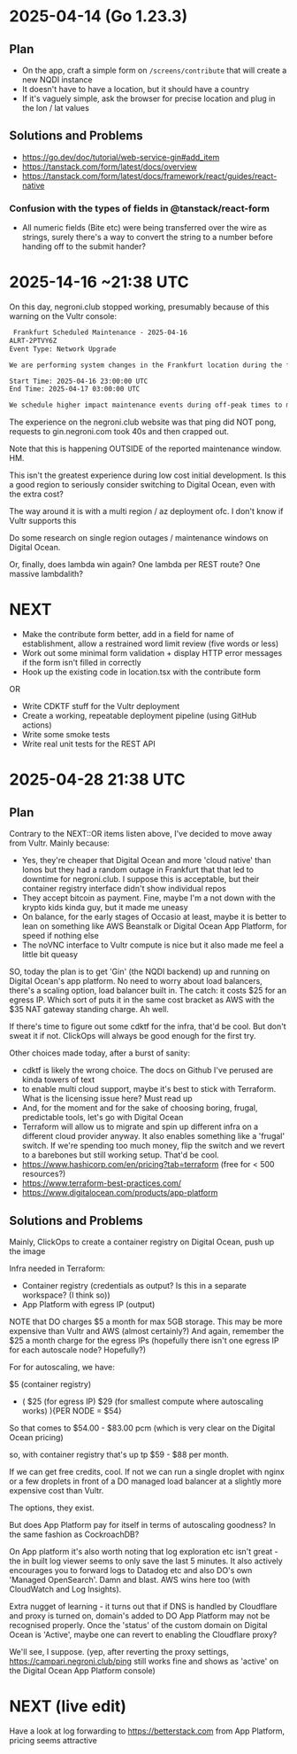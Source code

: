 # 2025-04-14 (Go 1.23.3)

## Plan

- On the app, craft a simple form on `/screens/contribute` that will create a new NQDI instance
- It doesn't have to have a location, but it should have a country
- If it's vaguely simple, ask the browser for precise location and plug in the lon / lat values

## Solutions and Problems

- https://go.dev/doc/tutorial/web-service-gin#add_item
- https://tanstack.com/form/latest/docs/overview
- https://tanstack.com/form/latest/docs/framework/react/guides/react-native

### Confusion with the types of fields in @tanstack/react-form

- All numeric fields (Bite etc) were being transferred over the wire as strings,
  surely there's a way to convert the string to a number before handing off to the submit hander?

# 2025-14-16 ~21:38 UTC

On this day, negroni.club stopped working, presumably because of this warning on the Vultr console:

```txt
 Frankfurt Scheduled Maintenance - 2025-04-16
ALRT-2PTVY6Z
Event Type: Network Upgrade

We are performing system changes in the Frankfurt location during the following scheduled maintenance window.

Start Time: 2025-04-16 23:00:00 UTC
End Time: 2025-04-17 03:00:00 UTC

We schedule higher impact maintenance events during off-peak times to maintain our ideal hosting environment. Our engineers make every effort to minimize system impact; however, Frankfurt instances may be unreachable for some, or all, of the scheduled maintenance window as we perform network, firmware, or host upgrades.
```

The experience on the negroni.club website was that ping did NOT pong, requests to gin.negroni.com took 40s and then crapped out.

Note that this is happening OUTSIDE of the reported maintenance window. HM.

This isn't the greatest experience during low cost initial development. Is this a good region to seriously consider switching to Digital Ocean, even with the extra cost?

The way around it is with a multi region / az deployment ofc. I don't know if Vultr supports this

Do some research on single region outages / maintenance windows on Digital Ocean.

Or, finally, does lambda win again? One lambda per REST route? One massive lambdalith?

# NEXT

- Make the contribute form better, add in a field for name of establishment, allow a restrained word limit review (five words or less)
- Work out some minimal form validation + display HTTP error messages if the form isn't filled in correctly
- Hook up the existing code in location.tsx with the contribute form

OR

- Write CDKTF stuff for the Vultr deployment
- Create a working, repeatable deployment pipeline (using GitHub actions)
- Write some smoke tests
- Write real unit tests for the REST API

# 2025-04-28 21:38 UTC

## Plan

Contrary to the NEXT::OR items listen above, I've decided to move away from Vultr. Mainly because:

- Yes, they're cheaper that Digital Ocean and more 'cloud native' than Ionos but they had a random outage in Frankfurt that
  that led to downtime for negroni.club. I suppose this is acceptable, but their container registry interface didn't show
  individual repos
- They accept bitcoin as payment. Fine, maybe I'm a not down with the krypto kids kinda guy, but it made me uneasy
- On balance, for the early stages of Occasio at least, maybe it is better to lean on something like AWS Beanstalk or
  Digital Ocean App Platform, for speed if nothing else
- The noVNC interface to Vultr compute is nice but it also made me feel a little bit queasy

SO, today the plan is to get 'Gin' (the NQDI backend) up and running on Digital Ocean's app platform. No need to worry about
load balancers, there's a scaling option, load balancer built in. The catch: it costs $25 for an egress IP. Which sort of puts it
in the same cost bracket as AWS with the $35 NAT gateway standing charge. Ah well.

If there's time to figure out some cdktf for the infra, that'd be cool. But don't sweat it if not. ClickOps will always be good enough
for the first try.

Other choices made today, after a burst of sanity:

- cdktf is likely the wrong choice. The docs on Github I've perused are kinda towers of text
- to enable multi cloud support, maybe it's best to stick with Terraform. What is the licensing issue here? Must read up
- And, for the moment and for the sake of choosing boring, frugal, predictable tools, let's go with Digital Ocean
- Terraform will allow us to migrate and spin up different infra on a different cloud provider anyway. It also enables something like a
  'frugal' switch. If we're spending too much money, flip the switch and we revert to a barebones but still working setup.
  That'd be cool.
- https://www.hashicorp.com/en/pricing?tab=terraform (free for < 500 resources?)
- https://www.terraform-best-practices.com/
- https://www.digitalocean.com/products/app-platform

## Solutions and Problems

Mainly, ClickOps to create a container registry on Digital Ocean, push up the image

Infra needed in Terraform:

- Container registry (credentials as output? Is this in a separate workspace? (I think so))
- App Platform with egress IP (output)

NOTE that DO charges $5 a month for max 5GB storage. This may be more expensive than Vultr and AWS (almost certainly?)
And again, remember the $25 a month charge for the egress IPs (hopefully there isn't one egress IP for each autoscale node? Hopefully?)

For for autoscaling, we have:

$5 (container registry)

- (
  $25 (for egress IP)
  $29 (for smallest compute where autoscaling works)
  ){PER NODE = $54}

So that comes to $54.00 - $83.00 pcm (which is very clear on the Digital Ocean pricing)

so, with container registry that's up tp $59 - $88 per month.

If we can get free credits, cool. If not we can run a single droplet with nginx or a few droplets in front of a DO managed load balancer
at a slightly more expensive cost than Vultr.

The options, they exist.

But does App Platform pay for itself in terms of autoscaling goodness? In the same fashion as CockroachDB?

On App platform it's also worth noting that log exploration etc isn't great - the in built log viewer seems
to only save the last 5 minutes. It also actively encourages you to forward logs to Datadog etc and also DO's own
'Managed OpenSearch'. Damn and blast. AWS wins here too (with CloudWatch and Log Insights).

Extra nugget of learning - it turns out that if DNS is handled by Cloudflare and proxy is turned on, domain's added to
DO App Platform may not be recognised properly. Once the 'status' of the custom domain on Digital Ocean is 'Active', maybe one
can revert to enabling the Cloudflare proxy?

We'll see, I suppose.
(yep, after reverting the proxy settings, https://campari.negroni.club/ping still works fine and shows as 'active' on the
Digital Ocean App Platform console)
# NEXT (live edit)
Have a look at log forwarding to https://betterstack.com from App Platform, pricing seems attractive


